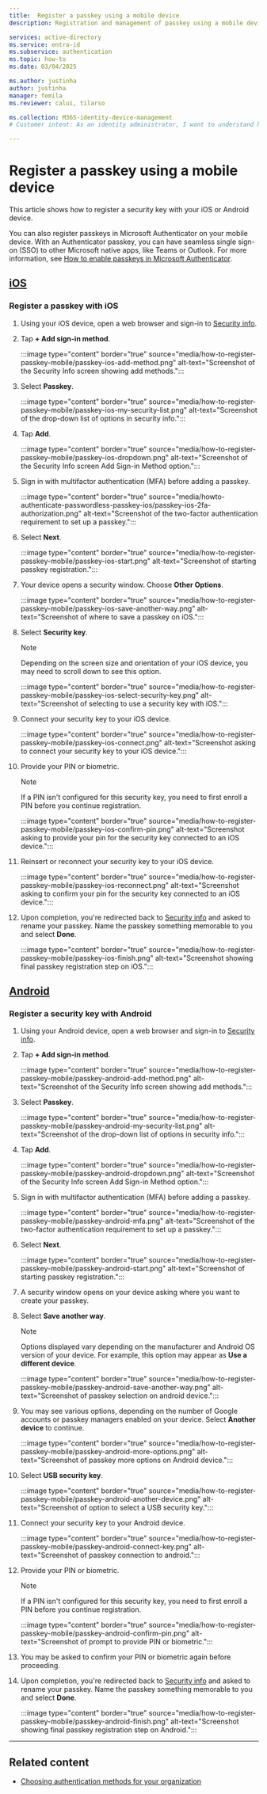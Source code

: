 ```yaml
---
title:  Register a passkey using a mobile device 
description: Registration and management of passkey using a mobile device.

services: active-directory
ms.service: entra-id 
ms.subservice: authentication
ms.topic: how-to
ms.date: 03/04/2025

ms.author: justinha
author: justinha
manager: femila
ms.reviewer: calui, tilarso

ms.collection: M365-identity-device-management
# Customer intent: As an identity administrator, I want to understand how users will register a passkey using a mobile device or with a security key. 

---
```

# Register a passkey using a mobile device

This article shows how to register a security key with your iOS or Android device. 

You can also register passkeys in Microsoft Authenticator on your mobile device. With an Authenticator passkey, you can have seamless single sign-on (SSO) to other Microsoft native apps, like Teams or Outlook. For more information, see [How to enable passkeys in Microsoft Authenticator](how-to-enable-authenticator-passkey.md).

## [**iOS**](#tab/iOS)

### Register a passkey with iOS 

1. Using your iOS device, open a web browser and sign-in to [Security info](https://mysignins.microsoft.com/security-info).
   
1. Tap **+ Add sign-in method**.

   :::image type="content" border="true" source="media/how-to-register-passkey-mobile/passkey-ios-add-method.png" alt-text="Screenshot of the Security Info screen showing add methods.":::

1. Select **Passkey**.

   :::image type="content" border="true" source="media/how-to-register-passkey-mobile/passkey-ios-my-security-list.png" alt-text="Screenshot of the drop-down list of options in security info.":::

1. Tap **Add**. 
   
   :::image type="content" border="true" source="media/how-to-register-passkey-mobile/passkey-ios-dropdown.png" alt-text="Screenshot of the Security Info screen Add Sign-in Method option.":::

1. Sign in with multifactor authentication (MFA) before adding a passkey.

   :::image type="content" border="true" source="media/howto-authenticate-passwordless-passkey-ios/passkey-ios-2fa-authorization.png" alt-text="Screenshot of the two-factor authentication requirement to set up a passkey.":::

1. Select **Next**. 

   :::image type="content" border="true" source="media/how-to-register-passkey-mobile/passkey-ios-start.png" alt-text="Screenshot of starting passkey registration.":::

1. Your device opens a security window. Choose **Other Options**. 

   :::image type="content" border="true" source="media/how-to-register-passkey-mobile/passkey-ios-save-another-way.png" alt-text="Screenshot of where to save a passkey on iOS.":::

1. Select **Security key**. 

   > [!NOTE]
   > Depending on the screen size and orientation of your iOS device, you may need to scroll down to see this option. 

   :::image type="content" border="true" source="media/how-to-register-passkey-mobile/passkey-ios-select-security-key.png" alt-text="Screenshot of selecting to use a security key with iOS.":::

1. Connect your security key to your iOS device. 

    :::image type="content" border="true" source="media/how-to-register-passkey-mobile/passkey-ios-connect.png" alt-text="Screenshot asking to connect your security key to your iOS device.":::

1. Provide your PIN or biometric.

   > [!NOTE]
   > If a PIN isn't configured for this security key, you need to first enroll a PIN before you continue registration. 

   :::image type="content" border="true" source="media/how-to-register-passkey-mobile/passkey-ios-confirm-pin.png" alt-text="Screenshot asking to provide your pin for the security key connected to an iOS device.":::

1. Reinsert or reconnect your security key to your iOS device.  

   :::image type="content" border="true" source="media/how-to-register-passkey-mobile/passkey-ios-reconnect.png" alt-text="Screenshot asking to confirm your pin for the security key connected to an iOS device.":::
    
1. Upon completion, you're redirected back to [Security info](https://mysignins.microsoft.com/security-info) and asked to rename your passkey. Name the passkey something memorable to you and select **Done**. 

   :::image type="content" border="true" source="media/how-to-register-passkey-mobile/passkey-ios-finish.png" alt-text="Screenshot showing final passkey registration step on iOS.":::

## [**Android**](#tab/Android)

### Register a security key with Android 

1. Using your Android device, open a web browser and sign-in to [Security info](https://mysignins.microsoft.com/security-info).
   
1. Tap **+ Add sign-in method**.

   :::image type="content" border="true" source="media/how-to-register-passkey-mobile/passkey-android-add-method.png" alt-text="Screenshot of the Security Info screen showing add methods.":::

1. Select **Passkey**.

   :::image type="content" border="true" source="media/how-to-register-passkey-mobile/passkey-android-my-security-list.png" alt-text="Screenshot of the drop-down list of options in security info.":::

1. Tap **Add**.

   :::image type="content" border="true" source="media/how-to-register-passkey-mobile/passkey-android-dropdown.png" alt-text="Screenshot of the Security Info screen Add Sign-in Method option.":::

1. Sign in with multifactor authentication (MFA) before adding a passkey.

   :::image type="content" border="true" source="media/how-to-register-passkey-mobile/passkey-android-mfa.png" alt-text="Screenshot of the two-factor authentication requirement to set up a passkey.":::

1. Select **Next**.  

   :::image type="content" border="true" source="media/how-to-register-passkey-mobile/passkey-android-start.png" alt-text="Screenshot of starting passkey registration.":::

1. A security window opens on your device asking where you want to create your passkey. 

1. Select **Save another way**.

   > [!NOTE]
   > Options displayed vary depending on the manufacturer and Android OS version of your device. For example, this option may appear as **Use a different device**. 

   :::image type="content" border="true" source="media/how-to-register-passkey-mobile/passkey-android-save-another-way.png" alt-text="Screenshot of passkey selection on android device.":::

1. You may see various options, depending on the number of Google accounts or passkey managers enabled on your device. Select **Another device** to continue. 

   :::image type="content" border="true" source="media/how-to-register-passkey-mobile/passkey-android-more-options.png" alt-text="Screenshot of passkey more options on Android device.":::


1. Select **USB security key**. 

   :::image type="content" border="true" source="media/how-to-register-passkey-mobile/passkey-android-another-device.png" alt-text="Screenshot of option to select a USB security key.":::

1. Connect your security key to your Android device. 

   :::image type="content" border="true" source="media/how-to-register-passkey-mobile/passkey-android-connect-key.png" alt-text="Screenshot of passkey connection to android.":::

1. Provide your PIN or biometric.
     
   > [!NOTE]
   > If a PIN isn't configured for this security key, you need to first enroll a PIN before you continue registration. 

   :::image type="content" border="true" source="media/how-to-register-passkey-mobile/passkey-android-confirm-pin.png" alt-text="Screenshot of prompt to provide PIN or biometric.":::

1. You may be asked to confirm your PIN or biometric again before proceeding. 

1. Upon completion, you're redirected back to [Security info](https://mysignins.microsoft.com/security-info) and asked to rename your passkey. Name the passkey something memorable to you and select **Done**. 

   :::image type="content" border="true" source="media/how-to-register-passkey-mobile/passkey-android-finish.png" alt-text="Screenshot showing final passkey registration step on Android.":::

---

## Related content

- [Choosing authentication methods for your organization](concept-authentication-methods.md)
